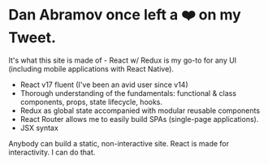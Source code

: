 # Dan Abramov once left a <span style='font-family:sans-serif;'>❤️</span> on my Tweet.

It's what this site is made of - React w/ Redux is my go-to for any UI (including mobile applications with React Native).

- <a class="react" target="_blank">React v17</a> fluent (I've been an avid user since v14)
- Thorough understanding of the fundamentals: functional & class components, props, state lifecycle, hooks.
- <a class="redux" target="_blank">Redux</a> as global state accompanied with modular reusable components
- <a class="reactrouter" target="_blank">React Router</a> allows me to easily build SPAs (single-page applications).
- <a class="jsx" target="_blank">JSX</a> syntax

Anybody can build a static, non-interactive site. React is made for interactivity. I can do that.
